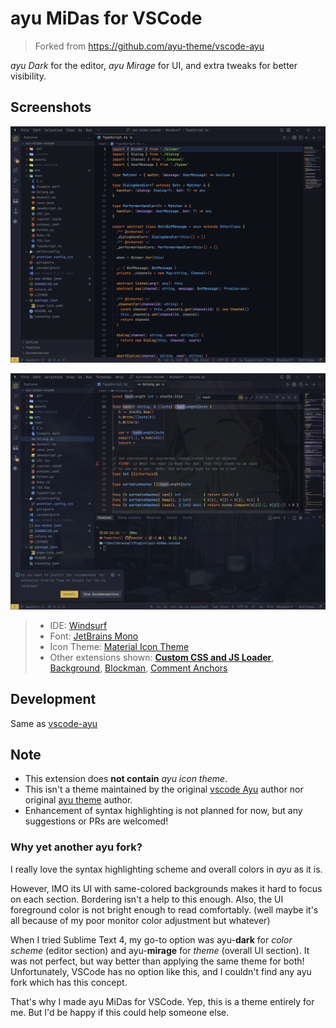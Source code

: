# ayu MiDas for VSCode

> Forked from https://github.com/ayu-theme/vscode-ayu

*ayu Dark* for the editor, *ayu Mirage* for UI, and extra tweaks for better visibility.


## Screenshots

![Normal Preview](assets/preview-normal.png)

![Extend Preview](assets/preview-extend.png)

> - IDE: [Windsurf](https://codeium.com/windsurf)
> - Font: [JetBrains Mono](https://www.jetbrains.com/lp/mono)
> - Icon Theme: [Material Icon Theme](https://marketplace.visualstudio.com/items?itemName=PKief.material-icon-theme)
> - Other extensions shown: **[Custom CSS and JS Loader](https://marketplace.visualstudio.com/items?itemName=be5invis.vscode-custom-css)**, [Background](https://marketplace.visualstudio.com/items?itemName=Katsute.code-background), [Blockman](https://marketplace.visualstudio.com/items?itemName=leodevbro.blockman), [Comment Anchors](https://marketplace.visualstudio.com/items?itemName=ExodiusStudios.comment-anchors)


## Development

Same as [vscode-ayu](https://github.com/ayu-theme/vscode-ayu#development)


## Note

- This extension does **not contain** *ayu icon theme*.
- This isn't a theme maintained by the original [vscode Ayu](https://github.com/ayu-theme/vscode-ayu) author nor original [ayu theme](https://github.com/dempfi/ayu) author.
- Enhancement of syntax highlighting is not planned for now, but any suggestions or PRs are welcomed!


### Why yet another ayu fork?

I really love the syntax highlighting scheme and overall colors in *ayu* as it is.

However, IMO its UI with same-colored backgrounds makes it hard to focus on each section. Bordering isn't a help to this enough. Also, the UI foreground color is not bright enough to read comfortably. (well maybe it's all because of my poor monitor color adjustment but whatever)

When I tried Sublime Text 4, my go-to option was ayu-**dark** for *color scheme* (editor section) and ayu-**mirage** for *theme* (overall UI section). It was not perfect, but way better than applying the same theme for both! Unfortunately, VSCode has no option like this, and I couldn't find any ayu fork which has this concept.

That's why I made ayu MiDas for VSCode. Yep, this is a theme entirely for me. But I'd be happy if this could help someone else.
